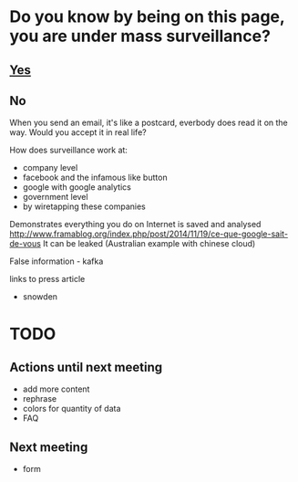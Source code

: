 # Do you know by being on this page, you are under mass surveillance?

## [Yes](https://github.com/pierreozoux/ihavesomethingtohi.de/blob/master/somethingtohide.md)

## No

When you send an email, it's like a postcard, everbody does read it on the way.
Would you accept it in real life?

How does surveillance work at:
- company level
 - facebook and the infamous like button
 - google with google analytics
- government level
 - by wiretapping these companies

Demonstrates everything you do on Internet is saved and analysed
http://www.framablog.org/index.php/post/2014/11/19/ce-que-google-sait-de-vous
It can be leaked
(Australian example with chinese cloud)

False information - kafka

links to press article
- snowden

# TODO
## Actions until next meeting
- add more content
- rephrase
- colors for quantity of data
- FAQ

## Next meeting
- form
